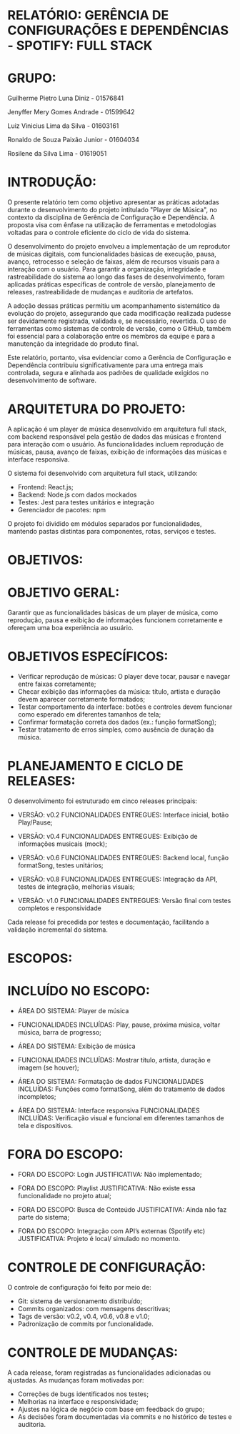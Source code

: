 ﻿# RELATÓRIO: GERÊNCIA DE CONFIGURAÇÕES E DEPENDÊNCIAS - SPOTIFY: FULL STACK 
 
# GRUPO:

Guilherme Pietro Luna Diniz - 01576841

Jenyffer Mery Gomes Andrade - 01599642

Luiz Vinicius Lima da Silva - 01603161

Ronaldo de Souza Paixão Junior - 01604034

Rosilene da Silva Lima - 01619051

# INTRODUÇÃO:

O presente relatório tem como objetivo apresentar as práticas adotadas
durante o desenvolvimento do projeto intitulado "Player de Música", no contexto
da disciplina de Gerência de Configuração e Dependência. A proposta visa com
ênfase na utilização de ferramentas e metodologias voltadas para o controle
eficiente do ciclo de vida do sistema.

O desenvolvimento do projeto envolveu a implementação de um reprodutor
de músicas digitais, com funcionalidades básicas de execução, pausa, avanço,
retrocesso e seleção de faixas, além de recursos visuais para a interação com o
usuário. Para garantir a organização, integridade e rastreabilidade do sistema ao
longo das fases de desenvolvimento, foram aplicadas práticas específicas de
controle de versão, planejamento de releases, rastreabilidade de mudanças e
auditoria de artefatos.

A adoção dessas práticas permitiu um acompanhamento sistemático da
evolução do projeto, assegurando que cada modificação realizada pudesse ser
devidamente registrada, validada e, se necessário, revertida. O uso de
ferramentas como sistemas de controle de versão, como o GitHub, também foi
essencial para a colaboração entre os membros da equipe e para a manutenção
da integridade do produto final.

Este relatório, portanto, visa evidenciar como a Gerência de Configuração
e Dependência contribuiu significativamente para uma entrega mais controlada,
segura e alinhada aos padrões de qualidade exigidos no desenvolvimento de
software.

# ARQUITETURA DO PROJETO:

A aplicação é um player de música desenvolvido em arquitetura full stack,
com backend responsável pela gestão de dados das músicas e frontend para
interação com o usuário. As funcionalidades incluem reprodução de músicas,
pausa, avanço de faixas, exibição de informações das músicas e interface
responsiva.

O sistema foi desenvolvido com arquitetura full stack, utilizando:

- Frontend: React.js;
- Backend: Node.js com dados mockados
- Testes: Jest para testes unitários e integração
- Gerenciador de pacotes: npm

O projeto foi dividido em módulos separados por funcionalidades,
mantendo pastas distintas para componentes, rotas, serviços e testes.

# OBJETIVOS:

# OBJETIVO GERAL:

Garantir que as funcionalidades básicas de um player de música, como
reprodução, pausa e exibição de informações funcionem corretamente e
ofereçam uma boa experiência ao usuário.

# OBJETIVOS ESPECÍFICOS:

- Verificar reprodução de músicas: O player deve tocar, pausar e navegar
entre faixas corretamente;
- Checar exibição das informações da música: título, artista e duração
devem aparecer corretamente formatados;
- Testar comportamento da interface: botões e controles devem funcionar
como esperado em diferentes tamanhos de tela;
- Confirmar formatação correta dos dados (ex.: função formatSong);
- Testar tratamento de erros simples, como ausência de
duração da música.

# PLANEJAMENTO E CICLO DE RELEASES:

O desenvolvimento foi estruturado em cinco releases principais:

- VERSÃO: v0.2
FUNCIONALIDADES ENTREGUES: Interface inicial, botão Play/Pause;


- VERSÃO: v0.4
FUNCIONALIDADES ENTREGUES: Exibição de informações musicais (mock);


- VERSÃO: v0.6
FUNCIONALIDADES ENTREGUES: Backend local, função formatSong, testes unitários;
  

- VERSÃO: v0.8
FUNCIONALIDADES ENTREGUES: Integração da API, testes de integração, melhorias visuais;


- VERSÃO: v1.0
FUNCIONALIDADES ENTREGUES: Versão final com testes completos e responsividade

Cada release foi precedida por testes e documentação, facilitando a validação incremental do sistema.

# ESCOPOS:

# INCLUÍDO NO ESCOPO:

- ÁREA DO SISTEMA: Player de música
- FUNCIONALIDADES INCLUÍDAS: Play, pause, próxima música, voltar
música, barra de progresso;

- ÁREA DO SISTEMA: Exibição de música
- FUNCIONALIDADES INCLUÍDAS: Mostrar título, artista, duração e
imagem (se houver);

- ÁREA DO SISTEMA: Formatação de dados FUNCIONALIDADES INCLUÍDAS: Funções como formatSong, além do
tratamento de dados incompletos;

- ÁREA DO SISTEMA: Interface responsiva FUNCIONALIDADES INCLUÍDAS: Verificação visual e funcional em
diferentes tamanhos de tela e dispositivos.

# FORA DO ESCOPO:

- FORA DO ESCOPO: Login JUSTIFICATIVA: Não implementado;
  
- FORA DO ESCOPO: Playlist JUSTIFICATIVA: Não existe essa funcionalidade no projeto atual;

- FORA DO ESCOPO: Busca de Conteúdo JUSTIFICATIVA: Ainda não faz parte do sistema;

- FORA DO ESCOPO: Integração com API’s externas (Spotify etc) JUSTIFICATIVA: Projeto é local/ simulado no momento.

# CONTROLE DE CONFIGURAÇÃO:

O controle de configuração foi feito por meio de:

- Git: sistema de versionamento distribuído;
- Commits organizados: com mensagens descritivas;
- Tags de versão: v0.2, v0.4, v0.6, v0.8 e v1.0;
- Padronização de commits por funcionalidade.

# CONTROLE DE MUDANÇAS:

A cada release, foram registradas as funcionalidades adicionadas ou
ajustadas. As mudanças foram motivadas por:

- Correções de bugs identificados nos testes;
- Melhorias na interface e responsividade;
- Ajustes na lógica de negócio com base em feedback do grupo;
- As decisões foram documentadas via commits e no histórico de
testes e auditoria.
